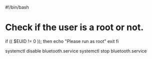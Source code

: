 #!/bin/bash

# Check if the user is a root or not.
if (( $EUID != 0 )); then
	echo "Please run as root"
	exit
fi

systemctl disable bluetooth.service
systemctl stop bluetooth.service

